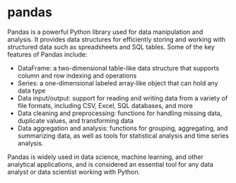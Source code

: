 # pandas

Pandas is a powerful Python library used for data manipulation and analysis. It provides data structures for efficiently storing and working with structured data such as spreadsheets and SQL tables. Some of the key features of Pandas include:

- DataFrame: a two-dimensional table-like data structure that supports column and row indexing and operations
- Series: a one-dimensional labeled array-like object that can hold any data type
- Data input/output: support for reading and writing data from a variety of file formats, including CSV, Excel, SQL databases, and more
- Data cleaning and preprocessing: functions for handling missing data, duplicate values, and transforming data
- Data aggregation and analysis: functions for grouping, aggregating, and summarizing data, as well as tools for statistical analysis and time series analysis.

Pandas is widely used in data science, machine learning, and other analytical applications, and is considered an essential tool for any data analyst or data scientist working with Python.
